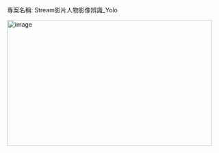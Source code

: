 專案名稱: Stream影片人物影像辨識_Yolo

<img width="478" height="295" alt="image" src="https://github.com/user-attachments/assets/cf382621-725c-4c3f-9c71-ba7b4788d3fa" />



